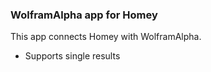 ### WolframAlpha app for Homey
This app connects Homey with WolframAlpha.

* Supports single results 